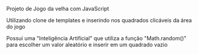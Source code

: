 Projeto de Jogo da velha com JavaScript

Utilizando clone de templates e inserindo nos quadrados clicáveis da área do jogo

Possui uma "Inteligência Artificial" que utiliza a função "Math.random()" para escolher um valor aleatório e inserir em um quadrado vazio
